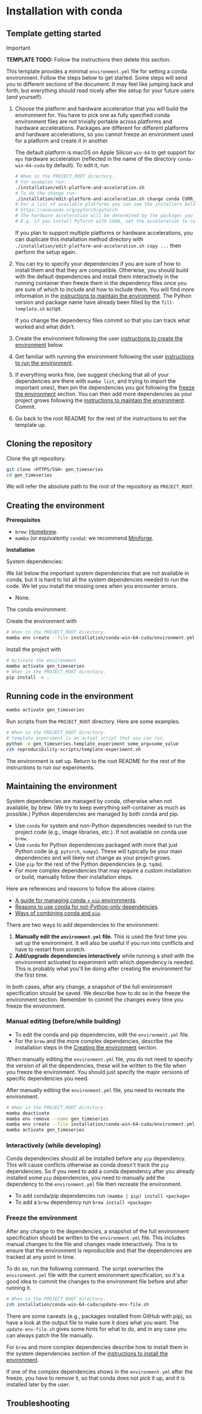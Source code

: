 # Installation with conda

## Template getting started

> [!IMPORTANT]
> **TEMPLATE TODO:**
> Follow the instructions then delete this section.

This template provides a minimal `environment.yml` file for setting a conda environment.
Follow the steps below to get started.
Some steps will send you to different sections of the document.
It may feel like jumping back and forth, but everything should read nicely after the setup
for your future users (and yourself).

1. Choose the platform and hardware acceleration that you will build the environment for.
   You have to pick one as fully specified conda environment files are not trivially
   portable across platforms and hardware accelerations.
   Packages are different for different platforms and hardware accelerations,
   so you cannot freeze an environment used for a platform and create it in another.

   The default platform is macOS on Apple Silicon `win-64` to get support for `mps` hardware acceleration
   (reflected in the name of the directory `conda-win-64-cuda` by default).
   To edit it, run
   ```bash
   # When in the PROJECT_ROOT directory.
   # For examples run:
   ./installation/edit-platform-and-acceleration.sh
   # To do the change run:
   ./installation/edit-platform-and-acceleration.sh change conda CURR_PLATFORM CURR_ACCELERATION NEW_PLATFORM NEW_ACCELERATION
   # For a list of available platforms you can see the installers below
   # https://anaconda.org/pytorch/pytorch
   # The hardware acceleration will be determined by the packages you install.
   # E.g. if you install PyTorch with CUDA, set the acceleration to cuda.
   ```
   If you plan to support multiple platforms or hardware accelerations,
   you can duplicate this installation method directory
   with `./installation/edit-platform-and-acceleration.sh copy ...`
   then perform the setup again.
2. You can try to specify your dependencies if you are sure of how to install them and that they are compatible.
   Otherwise, you should build with the default dependencies and install them interactively in the running container
   then freeze them in the dependency files once you are sure of which to include and how to include them.
   You will find more information in the [instructions to maintain the environment](#from-python-instructions-to-maintain-the-environment).
   The Python version and package name have already been filled by the `fill-template.sh` script.

   If you change the dependency files commit so that you can track what worked and what didn't.
3. Create the environment following the user
   [instructions to create the environment](#creating-the-environment) below.
4. Get familiar with running the environment following the user [instructions to
   run the environment](#running-the-code-in-the-environment).
5. If everything works fine,
   (we suggest checking that all of your dependencies are there with `mamba list`,
   and trying to import the important ones),
   then pin the dependencies you got following the [freeze the environment](#freeze-the-environment) section.
   You can then add more dependencies as your project grows following
   the [instructions to maintain the environment](#maintaining-the-environment).
   Commit.
6. Go back to the root README for the rest of the instructions to set the template up.

## Cloning the repository

Clone the git repository.

```bash
git clone <HTTPS/SSH> gen_timeseries
cd gen_timeseries
```

We will refer the absolute path to the root of the repository as `PROJECT_ROOT`.

## Creating the environment

**Prerequisites**

- `brew`: [Homebrew](https://brew.sh/).
- `mamba` (or equivalently `conda`): we recommend [Miniforge](https://github.com/conda-forge/miniforge).

**Installation**

System dependencies:

We list below the important system dependencies that are not available in conda,
but it is hard to list all the system dependencies needed to run the code.
We let you install the missing ones when you encounter errors.

- None.

The conda environment:

Create the environment with

```bash
# When in the PROJECT_ROOT directory.
mamba env create --file installation/conda-win-64-cuda/environment.yml
```

Install the project with

```bash
# Activate the environment
mamba activate gen_timeseries
# When in the PROJECT_ROOT directory.
pip install -e .
```

## Running code in the environment

```bash
mamba activate gen_timeseries
```

Run scripts from the `PROJECT_ROOT` directory.
Here are some examples.

```bash
# When in the PROJECT_ROOT directory.
# template_experiment is an actual script that you can run.
python -m gen_timeseries.template_experiment some_arg=some_value
zsh reproducibility-scripts/template-experiment.sh
```

The environment is set up.
Return to the root README for the rest of the instructions to run our experiments.

## Maintaining the environment

System dependencies are managed by conda, otherwise when not available, by brew.
(We try to keep everything self-container as much as possible.)
Python dependencies are managed by both conda and pip.

- Use `conda` for system and non-Python dependencies needed to run the project code (e.g., image libraries, etc.).
  If not available on conda use `brew`.
- Use `conda` for Python dependencies packaged with more that just Python code (e.g. `pytorch`, `numpy`).
  These will typically be your main dependencies and will likely not change as your project grows.
- Use `pip` for the rest of the Python dependencies (e.g. `tqdm`).
- For more complex dependencies that may require a custom installation or build,
  manually follow their installation steps.

Here are references and reasons to follow the above claims:

* [A guide for managing conda + `pip` environments](https://docs.conda.io/projects/conda/en/latest/user-guide/tasks/manage-environments.html#using-pip-in-an-environment).
* [Reasons to use conda for not-Python-only dependencies](https://numpy.org/install/#numpy-packages--accelerated-linear-algebra-libraries).
* [Ways of combining conda and `pip`](https://towardsdatascience.com/conda-essential-concepts-and-tricks-e478ed53b5b#42cb).

There are two ways to add dependencies to the environment:

1. **Manually edit the `environment.yml` file.**
   This is used the first time you set up the environment.
   It will also be useful if you run into conflicts and have to restart from scratch.
2. **Add/upgrade dependencies interactively** while running a shell with the environment activated
   to experiment with which dependency is needed.
   This is probably what you'll be doing after creating the environment for the first time.

In both cases, after any change, a snapshot of the full environment specification should be saved.
We describe how to do so in the freeze the environment section.
Remember to commit the changes every time you freeze the environment.

### Manual editing (before/while building)

- To edit the conda and pip dependencies, edit the `environment.yml` file.
- For the `brew` and the more complex dependencies, describe the installation steps in the
  [Creating the environment](#creating-the-environment) section.

When manually editing the `environment.yml` file,
you do not need to specify the version of all the dependencies,
these will be written to the file when you freeze the environment.
You should just specify the major versions of specific dependencies you need.

After manually editing the `environment.yml` file, you need to recreate the environment.

```bash
# When in the PROJECT_ROOT directory.
mamba deactivate
mamba env remove --name gen_timeseries
mamba env create --file installation/conda-win-64-cuda/environment.yml
mamba activate gen_timeseries
```

### Interactively (while developing)

Conda dependencies should all be installed before any `pip` dependency.
This will cause conflicts otherwise as conda doesn't track the `pip` dependencies.
So if you need to add a conda dependency after you already installed some `pip` dependencies, you need to
manually add the dependency to the `environment.yml` file then recreate the environment.

* To add conda/pip dependencies run `(mamba | pip) install <package>`
* To add a `brew`  dependency run `brew install <package>`

### Freeze the environment

After any change to the dependencies, a snapshot of the full environment specification should be written to the
`environment.yml` file.
This includes manual changes to the file and changes made interactively.
This is to ensure that the environment is reproducible and that the dependencies are tracked at any point in time.

To do so, run the following command.
The script overwrites the `environment.yml` file with the current environment specification,
so it's a good idea to commit the changes to the environment file before and after running it.

```bash
# When in the PROJECT_ROOT directory.
zsh installation/conda-win-64-cuda/update-env-file.sh
```

There are some caveats (e.g., packages installed from GitHub with pip), so have a look at
the output file to make sure it does what you want.
The `update-env-file.sh` gives some hints for what to do, and in any case you can always patch the file manually.

For `brew` and more complex dependencies describe how to install them in the system dependencies section of
the [instructions to install the environment](#creating-the-environment).

If one of the complex dependencies shows in the `environment.yml` after the freeze,
you have to remove it, so that conda does not pick it up, and it is installed later by the user.

## Troubleshooting
